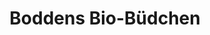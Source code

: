 ---
title: "Boddens Bio-Büdchen"
url: /goch/boddens-bio-buedchen-kapellenhofstrasse/
shop: Hofladen
---